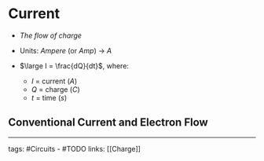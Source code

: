 # Current
- *The flow of charge*

- Units: *Ampere* (or *Amp*) -> $A$

- $\large I = \frac{dQ}{dt}$, where:
	- $I$ = current ($A$)
	- $Q$ = charge ($C$)
	- $t$ = time ($s$)

## Conventional Current and Electron Flow


---
tags: #Circuits - #TODO 
links: [[Charge]]